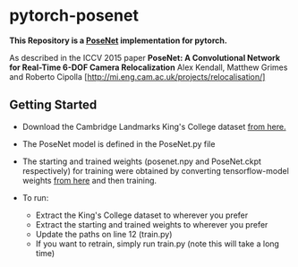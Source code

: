 # pytorch-posenet

**This Repository is a [PoseNet](http://mi.eng.cam.ac.uk/projects/relocalisation/) implementation for pytorch.**

As described in the ICCV 2015 paper **PoseNet: A Convolutional Network for Real-Time 6-DOF Camera Relocalization** Alex Kendall, Matthew Grimes and Roberto Cipolla [http://mi.eng.cam.ac.uk/projects/relocalisation/]

## Getting Started

 * Download the Cambridge Landmarks King's College dataset [from here.](https://www.repository.cam.ac.uk/handle/1810/251342)

 * The PoseNet model is defined in the PoseNet.py file

 * The starting and trained weights (posenet.npy and PoseNet.ckpt respectively) for training were obtained by converting tensorflow-model weights [from here](https://drive.google.com/file/d/0B5DVPd_zGgc8ZmJ0VmNiTXBGUkU/view?usp=sharing) and then training.

 * To run:
   * Extract the King's College dataset to wherever you prefer
   * Extract the starting and trained weights to wherever you prefer
   * Update the paths on line 12 (train.py)
   * If you want to retrain, simply run train.py (note this will take a long time)

